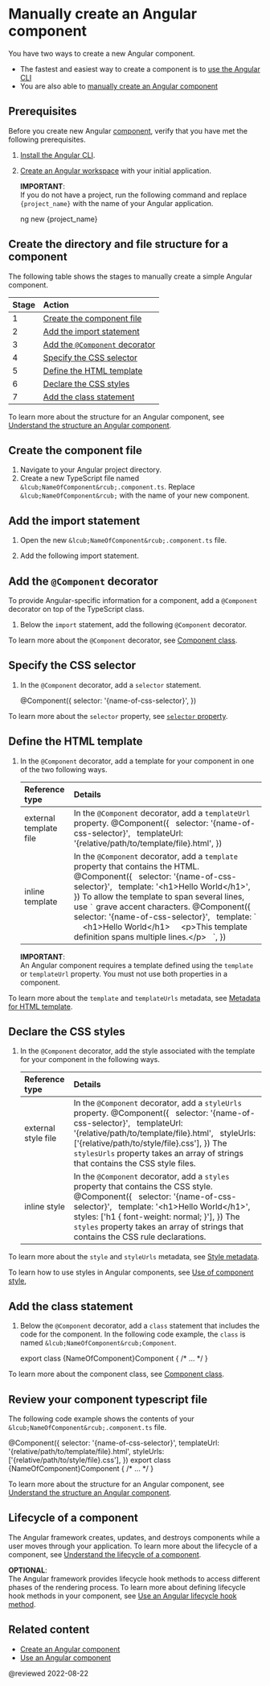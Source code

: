 # Manually create an Angular component

You have two ways to create a new Angular component.

*    The fastest and easiest way to create a component is to [use the Angular CLI][AioGuideComponentCreateUseTheAngularCliToCreateAComponent]
*    You are also able to [manually create an Angular component][AioGuideComponentManualCreate]

## Prerequisites

Before you create new Angular [component][AioGuideGlossaryComponent], verify that you have met the following prerequisites.

1.  [Install the Angular CLI][AioGuideSetupLocalInstallTheAngularCli].
1.  [Create an Angular workspace][AioGuideSetupLocalCreateAWorkspaceAndInitialApplication] with your initial application.

    <div class="alert is-important">

    **IMPORTANT**: <br />
    If you do not have a project, run the following command and replace `{project_name}` with the name of your Angular application.

    <code-example format="shell" header="Create a new project for your Angular application" language="shell">

    ng new &lcub;project_name&rcub;

    </code-example>

    </div>

## Create the directory and file structure for a component

The following table shows the stages to manually create a simple Angular component.

| Stage | Action |
|:---   |:---    |
| 1     | [Create the component file](#create-the-component-file)          |
| 2     | [Add the import statement](#add-the-import-statement)            |
| 3     | [Add the `@Component` decorator](#add-the-component-decorator) |
| 4     | [Specify the CSS selector](#specify-the-css-selector)            |
| 5     | [Define the HTML template](#define-the-html-template)            |
| 6     | [Declare the CSS styles](#declare-the-css-styles)                |
| 7     | [Add the class statement](#add-the-class-statement)              |

To learn more about the structure for an Angular component, see [Understand the structure an Angular component][AioGuideComponentStructure].

## Create the component file

1.  Navigate to your Angular project directory.
1.  Create a new TypeScript file named `&lcub;NameOfComponent&rcub;.component.ts`.
    Replace `&lcub;NameOfComponent&rcub;` with the name of your new component.

## Add the import statement

1.  Open the new `&lcub;NameOfComponent&rcub;.component.ts` file.
1.  Add the following import statement.

    <code-example header="&lcub;NameOfComponent&rcub;.component.ts: Add import statement" path="component-overview/src/app/component-overview/component-overview.component.ts" region="import"></code-example>

## Add the `@Component` decorator

To provide Angular-specific information for a component, add a `@Component` decorator on top of the TypeScript class.

1.  Below the `import` statement, add the following `@Component` decorator.

    <code-example header="&lcub;NameOfComponent&rcub;.component.ts: Add &commat;Component decorator" path="component-overview/src/app/component-overview/component-overview.component.ts" region="decorator-skeleton"></code-example>

To learn more about the `@Component` decorator, see [Component class][AioGuideComponentStructure].

## Specify the CSS selector

1.  In the `@Component` decorator, add a `selector` statement.

    <code-example format="typescript" header="&lcub;NameOfComponent&rcub;.component.ts: Add a selector statement" language="typescript">

    &commat;Component(&lcub;
      selector: '&lcub;name-of-css-selector&rcub;',
    &rcub;)

    </code-example>

To learn more about the `selector` property, see [`selector` property][AioGuideComponentStructureSelectorProperty].

## Define the HTML template

1.  In the `@Component` decorator, add a template for your component in one of the two following ways.

    | Reference type         | Details |
    |:---                    |:---     |
    | external template file | In the `@Component` decorator, add a `templateUrl` property. <code-example format="typescript" header="&lcub;NameOfComponent&rcub;.component.ts: Add a selector statement" language="typescript"> &commat;Component(&lcub; &NewLine;&nbsp; selector: '&lcub;name-of-css-selector&rcub;', &NewLine;&nbsp; templateUrl: '&lcub;relative/path/to/template/file&rcub;.html', &NewLine;&rcub;) </code-example>                                                                                                                                                                                                                                                                                                                                                                                                                                                                                                                                                                                 |
    | inline template        | In the `@Component` decorator, add a `template` property that contains the HTML. <code-example format="typescript" header="&lcub;NameOfComponent&rcub;.component.ts: Add a single-line templateUrl" language="typescript"> &commat;Component(&lcub; &NewLine;&nbsp; selector: '&lcub;name-of-css-selector&rcub;', &NewLine;&nbsp; template: '&lt;h1&gt;Hello World&lt;/h1&gt;', &NewLine;&rcub;) </code-example> To allow the template to span several lines, use <code>&grave;</code> grave accent characters. <code-example format="typescript" header="&lcub;NameOfComponent&rcub;.component.ts: Add a multiline templateUrl" language="typescript"> &commat;Component(&lcub; &NewLine;&nbsp; selector: '&lcub;name-of-css-selector&rcub;', &NewLine;&nbsp; template: &grave; &NewLine;&nbsp;&nbsp;&nbsp; &lt;h1&gt;Hello World&lt;/h1&gt; &NewLine;&nbsp;&nbsp;&nbsp; &lt;p&gt;This template definition spans multiple lines.&lt;/p&gt; &NewLine;&nbsp; &grave;, &NewLine;&rcub;) </code-example> |

    <div class="alert is-important">

    **IMPORTANT**: <br />
    An Angular component requires a template defined using the `template` or `templateUrl` property.
    You must not use both properties in a component.

    </div>

To learn more about the `template` and `templateUrls` metadata, see [Metadata for HTML template][AioGuideComponentStructureMetadataForHtmlTemplate].

## Declare the CSS styles

1.  In the `@Component` decorator, add the style associated with the template for your component in the following ways.

    | Reference type      | Details |
    |:---                 |:---     |
    | external style file | In the `@Component` decorator, add a `styleUrls` property. <code-example format="typescript" header="&lcub;NameOfComponent&rcub;.component.ts" language="typescript"> &commat;Component(&lcub; &NewLine;&nbsp; selector: '&lcub;name-of-css-selector&rcub;', &NewLine;&nbsp; templateUrl: '&lcub;relative/path/to/template/file&rcub;.html', &NewLine;&nbsp; styleUrls: ['&lcub;relative/path/to/style/file&rcub;.css'], &NewLine;&rcub;) </code-example> The `stylesUrls` property takes an array of strings that contains the CSS style files.                                      |
    | inline style        | In the `@Component` decorator, add a `styles` property that contains the CSS style. <code-example format="typescript" header="&lcub;NameOfComponent&rcub;.component.ts: Add a selector statement" language="typescript"> &commat;Component(&lcub; &NewLine;&nbsp; selector: '&lcub;name-of-css-selector&rcub;', &NewLine;&nbsp; template: '&lt;h1&gt;Hello World&lt;/h1&gt;', &NewLine;&nbsp; styles: ['h1 &lcub; font-weight: normal; &rcub;'], &NewLine;&rcub;) </code-example> The `styles` property takes an array of strings that contains the CSS rule declarations. |

To learn more about the `style` and `styleUrls` metadata, see [Style metadata][AioGuideComponentStructureMetadataForCssStyles].

To learn how to use styles in Angular components, see [Use of component style][AioGuideComponentUseStyle],

## Add the class statement

1.  Below the `@Component` decorator, add a `class` statement that includes the code for the component.
    In the following code example, the `class` is named `&lcub;NameOfComponent&rcub;Component`.

    <code-example format="typescript" header="&lcub;NameOfComponent&rcub;.component.ts: Add a class statement" language="typescript">

    export class &lcub;NameOfComponent&rcub;Component &lcub;
      /* &hellip; */
    &rcub;

    </code-example>

To learn more about the component class, see [Component class][AioGuideComponentStructure].

## Review your component typescript file

The following code example shows the contents of your `&lcub;NameOfComponent&rcub;.component.ts` file.

<code-example format="typescript" header="&lcub;NameOfComponent&rcub;.component.ts: Add a class statement" language="typescript">

&commat;Component(&lcub;
  selector: '&lcub;name-of-css-selector&rcub;',
  templateUrl: '&lcub;relative/path/to/template/file&rcub;.html',
  styleUrls: ['&lcub;relative/path/to/style/file&rcub;.css'],
&rcub;)
export class &lcub;NameOfComponent&rcub;Component &lcub;
  /* &hellip; */
&rcub;

</code-example>

To learn more about the structure for an Angular component, see [Understand the structure an Angular component][AioGuideComponentStructure].

## Lifecycle of a component

The Angular framework creates, updates, and destroys components while a user moves through your application.
To learn more about the lifecycle of a component, see [Understand the lifecycle of a component][AioGuideComponentLifecycleOverview].

<div class="alert is-helpful">

**OPTIONAL**: <br />
The Angular framework provides lifecycle hook methods to access different phases of the rendering process.
To learn more about defining lifecycle hook methods in your component, see [Use an Angular lifecycle hook method][AioGuideComponentUseLifecycleHooks].

</div>

## Related content

*   [Create an Angular component][AioGuideComponentCreate]
*   [Use an Angular component][AioGuideComponentUse]

<!-- links -->

[AioGuideComponentManualCreate]: guide/component/component-manual-create "Manually create an Angular component | Angular"

[AioGuideComponentCreate]: guide/component/component-create "Create an Angular component | Angular"
[AioGuideComponentCreateUseTheAngularCliToCreateAComponent]: guide/component/component-create#use-the-angular-cli-to-create-a-component "Use the Angular CLI to create a component - Create an Angular component | Angular"

[AioGuideComponentLifecycleOverview]: guide/component/component-lifecycle-overview "Understand the lifecycle of a component | Angular"

[AioGuideComponentStructure]: guide/component/component-structure "Understand the structure an Angular component | Angular"
[AioGuideComponentStructureSelectorProperty]: guide/component/component-structure#selector-property "selector property - Understand the structure an Angular component | Angular"
[AioGuideComponentStructureMetadataForCssStyles]: guide/component/component-structure#metadata-for-css-styles "Metadata for CSS styles - Understand the structure an Angular component | Angular"
[AioGuideComponentStructureMetadataForHtmlTemplate]: guide/component/component-structure#metadata-for-html-template "Metadata for HTML template - Understand the structure an Angular component | Angular"

[AioGuideComponentUseStyle]: guide/component/component-use-style "Use of component style | Angular"

[AioGuideComponentUse]: guide/component/component-use "Use an Angular component | Angular"

[AioGuideComponentUseLifecycleHooks]: guide/component/component-use-lifecycle-hooks "Use an Angular lifecycle hook method | Angular"

[AioGuideGlossaryComponent]: guide/glossary#component "component - Glossary | Angular"

[AioGuideSetupLocalCreateAWorkspaceAndInitialApplication]: guide/setup-local#create-a-workspace-and-initial-application "Create a workspace and initial application - Setting up the local environment and workspace | Angular"
[AioGuideSetupLocalInstallTheAngularCli]: guide/setup-local#install-the-angular-cli "Install the Angular CLI - Setting up the local environment and workspace | Angular"

<!-- external links -->

<!-- end links -->

@reviewed 2022-08-22
